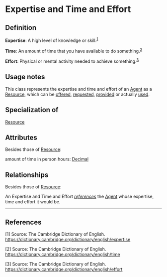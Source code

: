 # Expertise and Time and Effort

## Definition
**Expertise**: A high level of knowledge or skill.<sup>[1](#fn1)</sup>

**Time**: An amount of time that you have available to do something.<sup>[2](#fn2)</sup>

**Effort**: Physical or mental activity needed to achieve something.<sup>[3](#fn3)</sup>

## Usage notes
This class represents the expertise and time and effort of an [Agent](../entities/Agent.md) as a [Resource](../entities/Resource.md),
which can be [offered](../entities/Resource_Offer.md), [requested](../entities/Resource_Request.md), [provided](../entities/Contribution_Statement.md) or actually [used](../entities/Resource_Usage_Statement.md).

## Specialization of
[Resource](../entities/Resource.md)

## Attributes
Besides those of [Resource](../entities/Resource.md):

<a name="amount-of-time-in-person-hours">amount of time in person hours: [Decimal](../datatypes/Decimal.md)</a>

## Relationships
Besides those of [Resource](../entities/Resource.md):

<a name="rel__agent">An Expertise and Time and Effort *[references](../entities/Agent.md#user-content-rel__in-expertise-and-time-and-effort)* the [Agent](../entities/Agent.md) whose expertise, time and effort it would be.</a>

---
## References
<a name="fn1">\[1\]</a> Source: The Cambridge Dictionary of English. https://dictionary.cambridge.org/dictionary/english/expertise

<a name="fn2">\[2\]</a> Source: The Cambridge Dictionary of English. https://dictionary.cambridge.org/dictionary/english/time

<a name="fn3">\[3\]</a> Source: The Cambridge Dictionary of English. https://dictionary.cambridge.org/dictionary/english/effort
